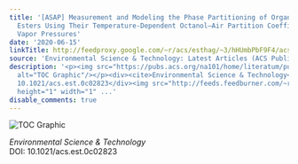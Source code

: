 ```yaml
---
title: '[ASAP] Measurement and Modeling the Phase Partitioning of Organophosphate
  Esters Using Their Temperature-Dependent Octanol–Air Partition Coefficients and
  Vapor Pressures'
date: '2020-06-15'
linkTitle: http://feedproxy.google.com/~r/acs/esthag/~3/hHUmbPbF9F4/acs.est.0c02823
source: 'Environmental Science & Technology: Latest Articles (ACS Publications)'
description: '<p><img src="https://pubs.acs.org/na101/home/literatum/publisher/achs/journals/content/esthag/0/esthag.ahead-of-print/acs.est.0c02823/20200615/images/medium/es0c02823_0005.gif"
  alt="TOC Graphic"/></p><div><cite>Environmental Science & Technology</cite></div><div>DOI:
  10.1021/acs.est.0c02823</div><img src="http://feeds.feedburner.com/~r/acs/esthag/~4/hHUmbPbF9F4"
  height="1" width="1" ...'
disable_comments: true
---
```

<p><img src="https://pubs.acs.org/na101/home/literatum/publisher/achs/journals/content/esthag/0/esthag.ahead-of-print/acs.est.0c02823/20200615/images/medium/es0c02823_0005.gif" alt="TOC Graphic"/></p><div><cite>Environmental Science & Technology</cite></div><div>DOI: 10.1021/acs.est.0c02823</div><img src="http://feeds.feedburner.com/~r/acs/esthag/~4/hHUmbPbF9F4" height="1" width="1" ...